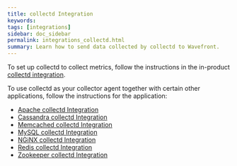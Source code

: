 ```yaml
---
title: collectd Integration
keywords:
tags: [integrations]
sidebar: doc_sidebar
permalink: integrations_collectd.html
summary: Learn how to send data collected by collectd to Wavefront.
---
```


To set up collectd to collect metrics, follow the instructions in the in-product [collectd integration](integrations.html).

To use collectd as your collector agent together with certain other applications, follow the instructions for the application:

* [Apache collectd Integration](integrations_collectd_apache.html)
* [Cassandra collectd Integration](integrations_collectd_cassandra.html)
* [Memcached collectd Integration](integrations_collectd_memcached.html)
* [MySQL collectd Integration](integrations_collectd_mysql.html)
* [NGiNX collectd Integration](integrations_collectd_ngnix.html)
* [Redis collectd Integration](integrations_collectd_redis.html)
* [Zookeeper collectd Integration](integrations_collectd_zookeeper.html)
